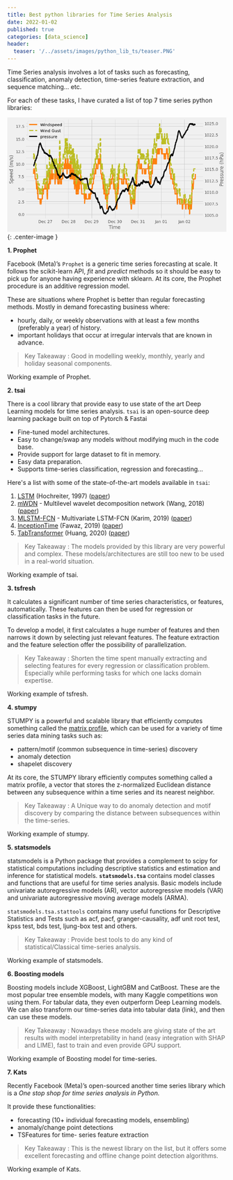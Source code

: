 ```yaml
---
title: Best python libraries for Time Series Analysis
date: 2022-01-02
published: true
categories: [data_science]
header:
  teaser: '/../assets/images/python_lib_ts/teaser.PNG'
---
```


Time Series analysis involves a lot of tasks such as forecasting, classification, anomaly detection, time-series feature extraction, and sequence matching... etc.

For each of these tasks, I have curated a list of top 7 time series python libraries:

![plotly time-series](/assets/images/python_lib_ts/teaser.PNG?raw=true){: .center-image }

**1. Prophet**

Facebook (Meta)’s `Prophet` is a generic time series forecasting at scale.
It follows the scikit-learn API, *fit* and *predict* methods so it should be easy to pick up for
anyone having experience with sklearn. At its core, the Prophet procedure is an additive regression model.

These are situations where Prophet is better than regular forecasting methods.
Mostly in demand forecasting business where:
- hourly, daily, or weekly observations with at least a few months (preferably a year) of history.
- important holidays that occur at irregular intervals that are known in advance.

> Key Takeaway : Good in modelling weekly, monthly, yearly and holiday seasonal components.

Working example of Prophet.

**2. tsai**

There is a cool library that provide easy to use state of the art Deep Learning models for time series analysis.
`tsai` is an open-source deep learning package built on top of Pytorch & Fastai
- Fine-tuned model architectures.
- Easy to change/swap any models without modifying much in the code base.
- Provide support for large dataset to fit in memory.
- Easy data preparation.
- Supports time-series classification, regression and forecasting...

Here's a list with some of the state-of-the-art models available in `tsai`:
1. [LSTM](https://github.com/timeseriesAI/tsai/blob/main/tsai/models/RNN.py) (Hochreiter, 1997) ([paper](https://ieeexplore.ieee.org/abstract/document/6795963/))
2. [mWDN](https://github.com/timeseriesAI/tsai/blob/main/tsai/models/mWDN.py) - Multilevel wavelet decomposition network (Wang, 2018) ([paper](https://dl.acm.org/doi/abs/10.1145/3219819.3220060))
3. [MLSTM-FCN](https://github.com/timeseriesAI/tsai/blob/main/tsai/models/RNN_FCN.py) - Multivariate LSTM-FCN (Karim, 2019) ([paper](https://www.sciencedirect.com/science/article/abs/pii/S0893608019301200))
4. [InceptionTime](https://github.com/timeseriesAI/tsai/blob/main/tsai/models/InceptionTime.py) (Fawaz, 2019) ([paper](https://arxiv.org/abs/1909.04939))
5. [TabTransformer](https://github.com/timeseriesAI/tsai/blob/main/tsai/models/TabTransformer.py) (Huang, 2020) ([paper](https://arxiv.org/pdf/2012.06678))

>Key Takeaway : The models provided by this library are very powerful and complex.
These models/architectures are still too new to be used in a real-world situation.

Working example of tsai.

**3. tsfresh**

It calculates a significant number of time series characteristics, or features, automatically. 
These features can then be used for regression or classification tasks in the future.

To develop a model, it first calculates a huge number of features and then narrows it down by selecting just relevant features. The feature extraction and the feature selection offer the possibility of parallelization.

>Key Takeaway : Shorten the time spent manually extracting and selecting features for every regression or classification problem. Especially while performing tasks for which one lacks domain expertise.

Working example of tsfresh.

**4. stumpy**

STUMPY is a powerful and scalable library that efficiently computes something called the [matrix profile](https://stumpy.readthedocs.io/en/latest/Tutorial_The_Matrix_Profile.html), which can be used for a variety of time series data mining tasks such as:
- pattern/motif (common subsequence in time-series) discovery
- anomaly detection
- shapelet discovery

At its core, the STUMPY library efficiently computes something called a matrix profile, a vector that stores the z-normalized Euclidean distance between any subsequence within a time series and its nearest neighbor.

>Key Takeaway : A Unique way to do anomaly detection and motif discovery by comparing the distance between subsequences within the time-series.

Working example of stumpy.

**5. statsmodels**

statsmodels is a Python package that provides a complement to scipy for statistical computations including descriptive statistics and estimation and inference for statistical models.
**`statsmodels.tsa`** contains model classes and functions that are useful for time series analysis. 
Basic models include univariate autoregressive models (AR), vector autoregressive models (VAR) and univariate autoregressive moving average models (ARMA).

`statsmodels.tsa.stattools`  contains many useful functions for Descriptive Statistics and Tests such as acf, pacf, granger-causality, adf unit root test, kpss test, bds test, ljung-box test and others.

>Key Takeaway : Provide best tools to do any kind of statistical/Classical time-series analysis.

Working example of statsmodels.

**6. Boosting models**

Boosting models include XGBoost, LightGBM and CatBoost.
These are the most popular tree ensemble models, with many Kaggle competitions won using them. For tabular data, they even outperform Deep Learning models. We can also transform our time-series data into tabular data (link), and then can use these models.

>Key Takeaway : Nowadays these models are giving state of the art results with model interpretability in hand (easy integration with SHAP and LIME), fast to train and even provide GPU support.

Working example of Boosting model for time-series.

**7. Kats**

Recently Facebook (Meta)’s open-sourced another time series library which is a *One stop shop for time series analysis in Python.*

It provide these functionalities:
- forecasting (10+ individual forecasting models, ensembling)
- anomaly/change point detections
- TSFeatures for time- series feature extraction

>Key Takeaway : This is the newest library on the list, but it offers some excellent forecasting and offline change point detection algorithms.

Working example of Kats.